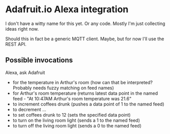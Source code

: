 # Adafruit.io Alexa integration

I don't have a witty name for this yet. Or any code. Mostly I'm just collecting ideas right now.

Should this in fact be a generic MQTT client. Maybe, but for now I'll use the REST API.

## Possible invocations

Alexa, ask Adafruit

* for the temperature in Arthur's room (how can that be interpreted? Probably needs fuzzy matching on feed names)
* for Arthur's room temperature (returns latest data point in the named feed - "At 10:47AM Arthur's room temperature was 21.6"
* to increment coffees drunk (pushes a data point of 1 to the named feed)
* to decrement ...
* to set coffees drunk to 12 (sets the specified data point)
* to turn on the living room light (sends a 1 to the named feed)
* to turn off the living room light (sends a 0 to the named feed)
